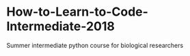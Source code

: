 # How-to-Learn-to-Code-Intermediate-2018
Summer intermediate python course for biological researchers
